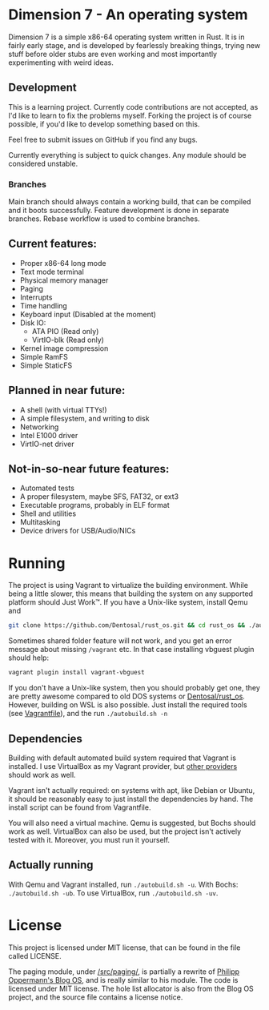 # Dimension 7 - An operating system
Dimension 7 is a simple x86-64 operating system written in Rust. It is in fairly early stage, and is developed by fearlessly breaking things, trying new stuff before older stubs are even working and most importantly experimenting with weird ideas.

## Development

This is a learning project. Currently code contributions are not accepted, as I'd like to learn to fix the problems myself. Forking the project is of course possible, if you'd like to develop something based on this.

Feel free to submit issues on GitHub if you find any bugs.

Currently everything is subject to quick changes. Any module should be considered unstable.

### Branches

Main branch should always contain a working build, that can be compiled and it boots successfully.
Feature development is done in separate branches. Rebase workflow is used to combine branches.

## Current features:
* Proper x86-64 long mode
* Text mode terminal
* Physical memory manager
* Paging
* Interrupts
* Time handling
* Keyboard input (Disabled at the moment)
* Disk IO:
    * ATA PIO (Read only)
    * VirtIO-blk (Read only)
* Kernel image compression
* Simple RamFS
* Simple StaticFS

## Planned in near future:
* A shell (with virtual TTYs!)
* A simple filesystem, and writing to disk
* Networking
 * Intel E1000 driver
 * VirtIO-net driver

## Not-in-so-near future features:
* Automated tests
* A proper filesystem, maybe SFS, FAT32, or ext3
* Executable programs, probably in ELF format
* Shell and utilities
* Multitasking
* Device drivers for USB/Audio/NICs

# Running
The project is using Vagrant to virtualize the building environment. While being a little slower, this means that building the system on any supported platform should Just Work™. If you have a Unix-like system, install Qemu and

```bash
git clone https://github.com/Dentosal/rust_os.git && cd rust_os && ./autobuild.sh -u
```

Sometimes shared folder feature will not work, and you get an error message about missing `/vagrant` etc. In that case installing vbguest plugin should help:

```bash
vagrant plugin install vagrant-vbguest
```


If you don't have a Unix-like system, then you should probably get one, they are pretty awesome compared to old DOS systems or [Dentosal/rust_os](https://github.com/Dentosal/rust_os/). However, building on WSL is also possible. Just install the required tools (see [Vagrantfile](Vagrantfile)), and the run `./autobuild.sh -n`

## Dependencies

Building with default automated build system required that Vagrant is installed. I use VirtualBox as my Vagrant provider, but [other providers](https://www.vagrantup.com/docs/providers/) should work as well.

Vagrant isn't actually required: on systems with apt, like Debian or Ubuntu, it should be reasonably easy to just install the dependencies by hand. The install script can be found from Vagrantfile.

You will also need a virtual machine. Qemu is suggested, but Bochs should work as well. VirtualBox can also be used, but the project isn't actively tested with it. Moreover, you must run it yourself.

## Actually running

With Qemu and Vagrant installed, run `./autobuild.sh -u`. With Bochs: `./autobuild.sh -ub`. To use VirtualBox, run `./autobuild.sh -uv`.

# License
This project is licensed under MIT license, that can be found in the file called LICENSE.

The paging module, under [/src/paging/](/src/paging/), is partially a rewrite of [Philipp Oppermann's Blog OS](https://github.com/phil-opp/blog_os), and is really similar to his module. The code is licensed under MIT license. The hole list allocator is also from the Blog OS project, and the source file contains a license notice.
